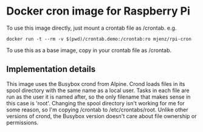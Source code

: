 Docker cron image for Raspberry Pi
==================================
To use this image directly, just mount a crontab file as /crontab.
e.g.

```
docker run -t --rm -v $(pwd)/crontab.demo:/crontab:ro mjenz/rpi-cron
```

To use this as a base image, copy in your crontab file as /crontab.


Implementation details
----------------------
This image uses the Busybox crond from Alpine.
Crond loads files in its spool directory with the same name as a local user.
Tasks in each file are run as the user it is named after, so the only filename that makes sense in this case is 'root'.
Changing the spool directory isn't working for me for some reason, so I'm copying /crontab to /etc/crontabs/root.
Unlike other versions of crond, the Busybox version doesn't care about file ownership or permissions.


